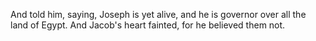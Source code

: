 And told him, saying, Joseph is yet alive, and he is governor over all the land of Egypt. And Jacob's heart fainted, for he believed them not.
